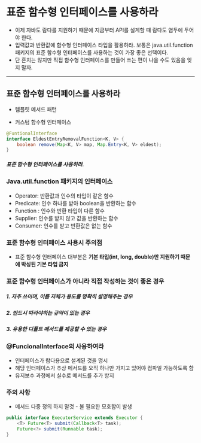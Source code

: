 
# 표준 함수형 인터페이스를 사용하라
- 이제 자바도 람다를 지원하기 때문에 지금부터 API를 설계할 때 람다도 염두에 두어야 한다.
- 입력값과 반환값에 함수형 인터페이스 타입을 활용하라. 보통은 java.util.function 패키지의 표준 함수형 인터페이스를 사용하는 것이 가장 좋은 선택이다.
- 단 흔치는 않지만 직접 함수형 인터페이스를 만들어 쓰는 편이 나을 수도 있음을 잊지 말자.

---
## 표준 함수형 인터페이스를 사용하라

- 템플릿 메서드 패턴

- 커스텀 함수형 인터페이스

```java
@FuntionalInterface 
interface EldestEntryRemovalFunction<K, V> {
    boolean remove(Map<K, V> map, Map.Entry<K, V> eldest);
}
```



##### 표준 함수형 인터페이스를 사용하라.


### Java.util.function 패키지의 인터페이스

- Operator: 반환값과 인수의 타입이 같은 함수
- Predicate: 인수 하나를 받아 boolean을 반환하는 함수
- Function : 인수와 반환 타입이 다른 함수
- Supplier: 인수를 받지 않고 값을 반환하는 함수
- Consumer: 인수를 받고 반환값은 없는 함수


### 표준 함수형 인터페이스 사용시 주의점

- 표준 함수형 인터페이스 대부분은 **기본 타입(int, long, double)만 지원하기 때문에 박싱된 기본 타입 금지**

### 표준 함수형 인터페이스가 아니라 직접 작성하는 것이 좋은 경우

##### 1. 자주 쓰이며, 이름 자체가 용도를 명확히 설명해주는 경우
##### 2. 반드시 따라야하는 규약이 있는 경우
##### 3. 유용한 디폴트 메서드를 제공할 수 있는 경우



### @FuncionalInterface의 사용하여라
-  인터페이스가 람다용으로 설계된 것을 명시
- 해당 인터페이스가 추상 메서드를 오직 하나만 가지고 있어야 컴파일 가능하도록 함
- 유지보수 과정에서 실수로 메서드를 추가 방지

### 주의 사항
- 메서드 다중 정의 하지 말것 - 불 필요한 모호함이 발생

```java
public interface ExecutorService extends Executor {
    <T> Future<T> submit(Callback<T> task);
    Future<?> submit(Runnable task);
}
```

